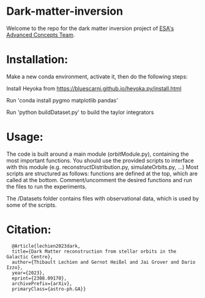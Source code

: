 # Dark-matter-inversion
Welcome to the repo for the dark matter inversion project of [ESA's Advanced Concepts Team](https://www.esa.int/gsp/ACT/).



# Installation:
Make a new conda environment, activate it, then do the following steps:

Install Heyoka from https://bluescarni.github.io/heyoka.py/install.html

Run 'conda install pygmo matplotlib pandas'

Run 'python buildDataset.py' to build the taylor integrators


# Usage:
The code is built around a main module (orbitModule.py), containing the most important functions.
You should use the provided scripts to interface with this module (e.g. reconstructDistribution.py, simulateOrbits.py, ...)
Most scripts are structured as follows: functions are defined at the top, which are called at the bottom. Comment/uncomment the desired functions and run the files to run the experiments.

The /Datasets folder contains files with observational data, which is used by some of the scripts.


# Citation:
      @Article{lechien2023dark,
      title={Dark Matter reconstruction from stellar orbits in the Galactic Centre}, 
      author={Thibault Lechien and Gernot Heißel and Jai Grover and Dario Izzo},
      year={2023},
      eprint={2308.09170},
      archivePrefix={arXiv},
      primaryClass={astro-ph.GA}}
